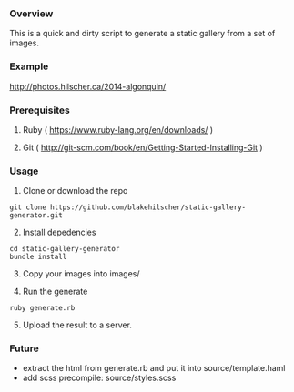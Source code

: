 ### Overview

This is a quick and dirty script to generate a static gallery from a set of images.


### Example

http://photos.hilscher.ca/2014-algonquin/


### Prerequisites

1. Ruby ( https://www.ruby-lang.org/en/downloads/ )

2. Git ( http://git-scm.com/book/en/Getting-Started-Installing-Git )

### Usage

1. Clone or download the repo

```
git clone https://github.com/blakehilscher/static-gallery-generator.git
```

2. Install depedencies

```
cd static-gallery-generator
bundle install
```

3. Copy your images into images/

4. Run the generate

```
ruby generate.rb
```

5. Upload the result to a server.


### Future

* extract the html from generate.rb and put it into source/template.haml
* add scss precompile: source/styles.scss